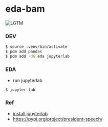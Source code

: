 # eda-bam
![LGTM](https://i.lgtm.fun/2vtm.png)

### DEV
```bash
$ source .venv/bin/activate
$ pdm add pandas
$ pdm add -dG eda jupyterlab
```
### EDA
- run jupyterlab
```
$ jupyter lab
```
### Ref
- [install jupyterlab](https://jupyter.org/install)
- https://pypi.org/project/president-speech/
